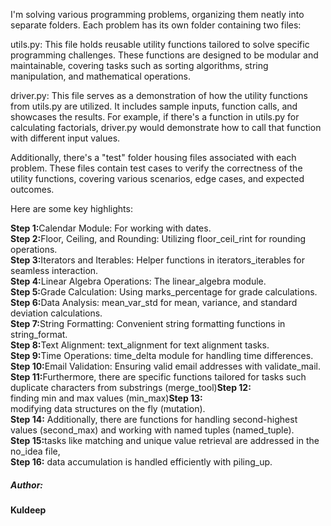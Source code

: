I'm solving various programming problems, organizing them neatly into separate folders. Each problem has its own folder containing two files:

utils.py: This file holds reusable utility functions tailored to solve specific programming challenges. These functions are designed to be modular and maintainable, covering tasks such as sorting algorithms, string manipulation, and mathematical operations.

driver.py: This file serves as a demonstration of how the utility functions from utils.py are utilized. It includes sample inputs, function calls, and showcases the results. For example, if there's a function in utils.py for calculating factorials, driver.py would demonstrate how to call that function with different input values.

Additionally, there's a "test" folder housing files associated with each problem. These files contain test cases to verify the correctness of the utility functions, covering various scenarios, edge cases, and expected outcomes.

Here are some key highlights:

<strong>Step 1:</strong>Calendar Module: For working with dates. <br>
<strong>Step 2:</strong>Floor, Ceiling, and Rounding: Utilizing floor_ceil_rint for rounding operations.<br>
<strong>Step 3:</strong>Iterators and Iterables: Helper functions in iterators_iterables for seamless interaction.<br>
<strong>Step 4:</strong>Linear Algebra Operations: The linear_algebra module.<br>
<strong>Step 5:</strong>Grade Calculation: Using marks_percentage for grade calculations.<br>
<strong>Step 6:</strong>Data Analysis: mean_var_std for mean, variance, and standard deviation calculations.<br>
<strong>Step 7:</strong>String Formatting: Convenient string formatting functions in string_format.<br>
<strong>Step 8:</strong>Text Alignment: text_alignment for text alignment tasks.<br>
<strong>Step 9:</strong>Time Operations: time_delta module for handling time differences.<br>
<strong>Step 10:</strong>Email Validation: Ensuring valid email addresses with validate_mail.<br>
<strong>Step 11:</strong>Furthermore, there are specific functions tailored for tasks such duplicate characters from substrings (merge_tool)<strong>Step 12:</strong><br>finding min and max values (min_max)<strong>Step 13:</strong><br> modifying data structures on the fly (mutation).<br><strong>Step 14:</strong> Additionally, there are functions for handling second-highest values (second_max) and working with named tuples (named_tuple).<br>  <strong>Step 15:</strong>tasks like matching and unique value retrieval are addressed in the no_idea file,<br><strong>Step 16:</strong> data accumulation is handled efficiently with piling_up.
<h5>Author:</h5>
<h4>Kuldeep</h4>
